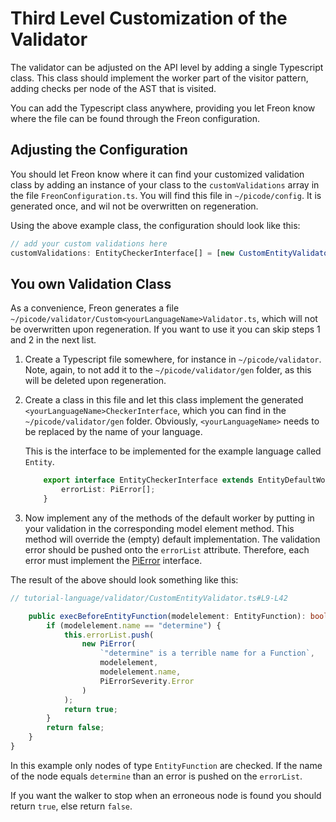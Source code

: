 
# Third Level Customization of the Validator

The validator can be adjusted on the API level by adding a single Typescript class. This class should implement
the worker part of the visitor pattern, adding checks per node of the AST that is visited.

You can add the Typescript class anywhere, providing you let Freon know where the file can be found through
the Freon configuration.

## Adjusting the Configuration
You should let Freon know where it can find your customized validation class by adding an 
instance of your class to the `customValidations` array in
the file `FreonConfiguration.ts`. You will find this file in `~/picode/config`.
It is generated once, and wil not be overwritten on regeneration.

Using the above example class, the configuration should look like this:

```ts
// add your custom validations here
customValidations: EntityCheckerInterface[] = [new CustomEntityValidator()];
```

## You own Validation Class
As a convenience, Freon generates a file `~/picode/validator/Custom<yourLanguageName>Validator.ts`, 
which will not be overwritten upon regeneration. If you want to use it you can skip steps 1 and 2 in the next
list.

1. Create a Typescript file somewhere, for instance in `~/picode/validator`. Note, again, 
  to not add it to the `~/picode/validator/gen` folder, as this will be deleted upon regeneration.
2. Create a class in this file and let this class implement the generated `<yourLanguageName>CheckerInterface`, 
  which you can find in the `~/picode/validator/gen` folder.
Obviously, `<yourLanguageName>` needs to be replaced by the name of your language.

    This is the interface to be implemented for the example language called `Entity`.

    ```ts
        export interface EntityCheckerInterface extends EntityDefaultWorker {
            errorList: PiError[];
        }
    ```

3. Now implement any of the methods of the default worker by putting in your validation in
the corresponding model element method. This method will override the (empty) default implementation.
The validation error should be pushed onto the `errorList` attribute. Therefore, each error must implement the
[PiError](/060_Under_the_Hood/020_The_PiTool_Interfaces/040_PiValidator_Interface#PiError) interface.
<!--- (TODO link) --->

The result of the above should look something like this:

```ts
// tutorial-language/validator/CustomEntityValidator.ts#L9-L42

    public execBeforeEntityFunction(modelelement: EntityFunction): boolean {
        if (modelelement.name == "determine") {
            this.errorList.push(
                new PiError(
                    `"determine" is a terrible name for a Function`,
                    modelelement,
                    modelelement.name,
                    PiErrorSeverity.Error
                )
            );
            return true;
        }
        return false;
    }
}

```

In this example only nodes of type `EntityFunction` are checked. If the name of the node equals `determine` than an error is
pushed on the `errorList`.

If you want the walker to stop when an erroneous node is found you
should return `true`, else return `false`.



